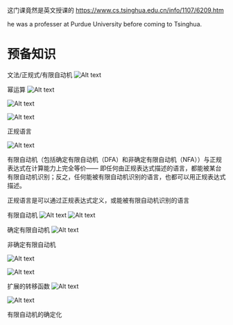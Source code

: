 

这门课竟然是英文授课的
https://www.cs.tsinghua.edu.cn/info/1107/6209.htm

he was a professer at Purdue University before coming to Tsinghua.

# 预备知识

文法/正规式/有限自动机
![Alt text](image.png)

幂运算
![Alt text](image-1.png)

![Alt text](image-2.png)

![Alt text](image-3.png)

正规语言

![Alt text](image-4.png)

有限自动机（包括确定有限自动机（DFA）和非确定有限自动机（NFA））与正规表达式在计算能力上完全等价—— 即任何由正规表达式描述的语言，都能被某台有限自动机识别；反之，任何能被有限自动机识别的语言，也都可以用正规表达式描述。

正规语言是可以通过正规表达式定义，或能被有限自动机识别的语言


有限自动机
![Alt text](image-5.png)
![Alt text](image-6.png)

确定有限自动机
![Alt text](image-7.png)

非确定有限自动机

![Alt text](image-8.png)

![Alt text](image-9.png)


扩展的转移函数
![Alt text](image-10.png)

![Alt text](image-11.png)

有限自动机的确定化

























